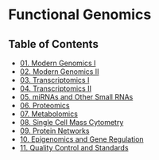 # Functional Genomics

## Table of Contents

<!-- toc -->
* [01. Modern Genomics I](01_modern_genomics_i.md)
* [02. Modern Genomics II](02_modern_genomics_ii.md)
* [03. Transcriptomics I](03_transcriptomics_i.md)
* [04. Transcriptomics II](04_transcriptomics_ii.md)
* [05. miRNAs and Other Small RNAs](05_mirnas_and_other_small_rnas.md)
* [06. Proteomics](06_proteomics.md)
* [07. Metabolomics](07_metabolomics.md)
* [08. Single Cell Mass Cytometry](08_single_cell_mass_cytometry.md)
* [09. Protein Networks](09_protein_networks.md)
* [10. Epigenomics and Gene Regulation](10_epigenomics_and_gene_regulation.md)
* [11. Quality Control and Standards](11_quality_control_and_standards.md)
<!-- toc -->
